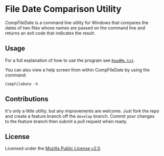File Date Comparison Utility
============================

_CompFileDate_ is a command line utility for Windows that compares the dates of two files whose names are passed on the command line and returns an exit code that indicates the result.

Usage
-----

For a full explanation of how to use the program see [`ReadMe.txt`](Docs/ReadMe.txt).

You can also view a help screen from within CompFileDate by using the command:

    CompFileDate -h

Contributions
-------------

It's only a little utility, but any improvements are welcome. Just fork the repo and create a feature branch off the `develop` branch. Commit your changes to the feature branch then submit a pull request when ready.

License
-------

Licensed under the [Mozilla Public License v2.0](https://mozilla.org/MPL/2.0/).
